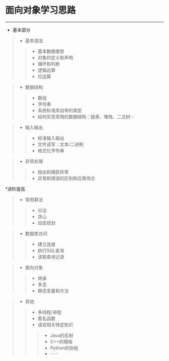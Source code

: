# 面向对象学习思路

---

* 基本部分

>* 基本语法
>>* 基本数据类型
>>* 对象的定义和声明
>>* 循环和判断
>>* 逻辑运算
>>* 位运算

>* 数据结构
>>* 数组
>>* 字符串
>>* 系统标准库自带的类型
>>* 如何实现常用的数据结构：链表、堆栈、二叉树···

>* 输入输出
>>* 标准输入输出
>>* 文件读写：文本/二进制
>>* 格式化字符串

>* 异常处理
>>* 抛出和捕获异常
>>* 异常和错误的区别和应用场合

*进阶提高

>* 常用算法
>>* 分治
>>* 贪心
>>* 动态规划

>* 数据库访问
>>* 建立连接
>>* 执行SQL查询
>>* 读取查询记录

>* 面向对象
>>* 继承
>>* 多态
>>* 静态变量和方法

>* 其他
>>* 多线程/进程
>>* 匿名函数
>>* 语言相关特定知识
>>>* Java的反射
>>>* C++的模板
>>>* Python的协程
>>>* ······